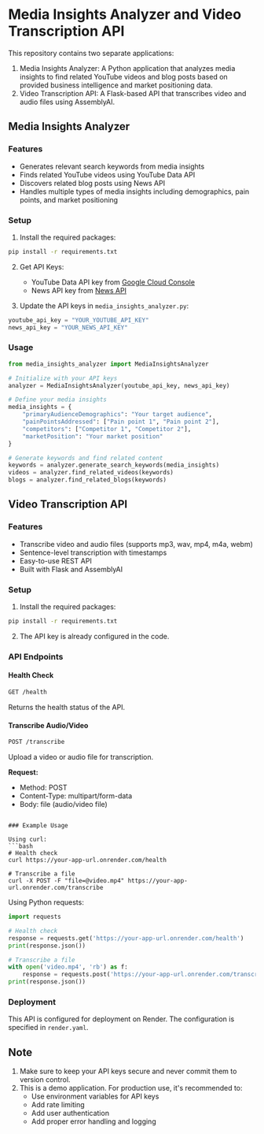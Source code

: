 # Media Insights Analyzer and Video Transcription API

This repository contains two separate applications:

1. Media Insights Analyzer: A Python application that analyzes media insights to find related YouTube videos and blog posts based on provided business intelligence and market positioning data.
2. Video Transcription API: A Flask-based API that transcribes video and audio files using AssemblyAI.

## Media Insights Analyzer

### Features

- Generates relevant search keywords from media insights
- Finds related YouTube videos using YouTube Data API
- Discovers related blog posts using News API
- Handles multiple types of media insights including demographics, pain points, and market positioning

### Setup

1. Install the required packages:
```bash
pip install -r requirements.txt
```

2. Get API Keys:
   - YouTube Data API key from [Google Cloud Console](https://console.cloud.google.com/)
   - News API key from [News API](https://newsapi.org/)

3. Update the API keys in `media_insights_analyzer.py`:
```python
youtube_api_key = "YOUR_YOUTUBE_API_KEY"
news_api_key = "YOUR_NEWS_API_KEY"
```

### Usage

```python
from media_insights_analyzer import MediaInsightsAnalyzer

# Initialize with your API keys
analyzer = MediaInsightsAnalyzer(youtube_api_key, news_api_key)

# Define your media insights
media_insights = {
    "primaryAudienceDemographics": "Your target audience",
    "painPointsAddressed": ["Pain point 1", "Pain point 2"],
    "competitors": ["Competitor 1", "Competitor 2"],
    "marketPosition": "Your market position"
}

# Generate keywords and find related content
keywords = analyzer.generate_search_keywords(media_insights)
videos = analyzer.find_related_videos(keywords)
blogs = analyzer.find_related_blogs(keywords)
```

## Video Transcription API

### Features

- Transcribe video and audio files (supports mp3, wav, mp4, m4a, webm)
- Sentence-level transcription with timestamps
- Easy-to-use REST API
- Built with Flask and AssemblyAI

### Setup

1. Install the required packages:
```bash
pip install -r requirements.txt
```

2. The API key is already configured in the code.

### API Endpoints

#### Health Check
```bash
GET /health
```
Returns the health status of the API.

#### Transcribe Audio/Video
```bash
POST /transcribe
```
Upload a video or audio file for transcription.

**Request:**
- Method: POST
- Content-Type: multipart/form-data
- Body: file (audio/video file)


```

### Example Usage

Using curl:
```bash
# Health check
curl https://your-app-url.onrender.com/health

# Transcribe a file
curl -X POST -F "file=@video.mp4" https://your-app-url.onrender.com/transcribe
```

Using Python requests:
```python
import requests

# Health check
response = requests.get('https://your-app-url.onrender.com/health')
print(response.json())

# Transcribe a file
with open('video.mp4', 'rb') as f:
    response = requests.post('https://your-app-url.onrender.com/transcribe', files={'file': f})
print(response.json())
```

### Deployment

This API is configured for deployment on Render. The configuration is specified in `render.yaml`.

## Note

1. Make sure to keep your API keys secure and never commit them to version control.
2. This is a demo application. For production use, it's recommended to:
   - Use environment variables for API keys
   - Add rate limiting
   - Add user authentication
   - Add proper error handling and logging
